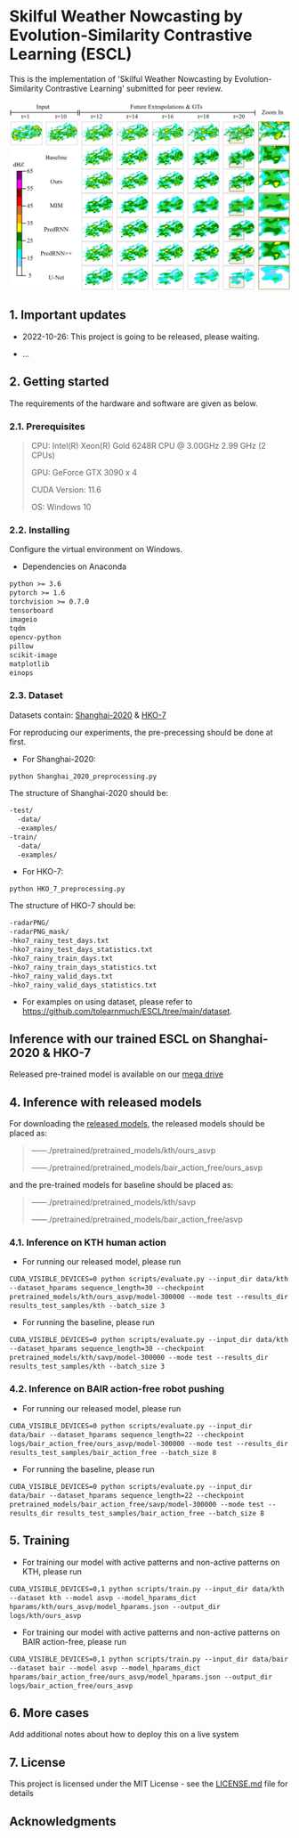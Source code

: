# Skilful Weather Nowcasting by Evolution-Similarity Contrastive Learning (ESCL)

This is the implementation of 'Skilful Weather Nowcasting by Evolution-Similarity Contrastive Learning' submitted for peer review.

![image](https://github.com/tolearnmuch/ESCL/blob/main/logdir/Figure%207.1.png)

## 1. Important updates

* 2022-10-26: This project is going to be released, please waiting.

* ...

## 2. Getting started

The requirements of the hardware and software are given as below.

### 2.1. Prerequisites

> CPU: Intel(R) Xeon(R) Gold 6248R CPU @ 3.00GHz 2.99 GHz (2 CPUs)
>
> GPU: GeForce GTX 3090 x 4
> 
> CUDA Version: 11.6
> 
> OS: Windows 10

### 2.2. Installing

Configure the virtual environment on Windows.

* Dependencies on Anaconda

```
python >= 3.6
pytorch >= 1.6
torchvision >= 0.7.0
tensorboard
imageio
tqdm
opencv-python
pillow
scikit-image
matplotlib
einops
```

### 2.3. Dataset

Datasets contain: [Shanghai-2020](https://doi.org/10.5281/zenodo.7251972) & [HKO-7](https://github.com/sxjscience/HKO-7)

For reproducing our experiments, the pre-precessing should be done at first.

* For Shanghai-2020:

```
python Shanghai_2020_preprocessing.py
```

The structure of Shanghai-2020 should be:

```
-test/
  -data/
  -examples/
-train/
  -data/
  -examples/
```

* For HKO-7:

```
python HKO_7_preprocessing.py
```

The structure of HKO-7 should be:

```
-radarPNG/
-radarPNG_mask/
-hko7_rainy_test_days.txt
-hko7_rainy_test_days_statistics.txt
-hko7_rainy_train_days.txt
-hko7_rainy_train_days_statistics.txt
-hko7_rainy_valid_days.txt
-hko7_rainy_valid_days_statistics.txt
```

* For examples on using dataset, please refer to https://github.com/tolearnmuch/ESCL/tree/main/dataset.

## Inference with our trained ESCL on Shanghai-2020 & HKO-7

Released pre-trained model is available on our [mega drive]()

## 4. Inference with released models

For downloading the [released models](https://mega.nz/folder/hA8mBKqA#WcSp7gl70OclmItphc7olA), the released models should be placed as:

>——./pretrained/pretrained_models/kth/ours_asvp
>
>——./pretrained/pretrained_models/bair_action_free/ours_asvp

and the pre-trained models for baseline should be placed as:

>——./pretrained/pretrained_models/kth/savp
>
>——./pretrained/pretrained_models/bair_action_free/asvp

### 4.1. Inference on KTH human action

* For running our released model, please run

```
CUDA_VISIBLE_DEVICES=0 python scripts/evaluate.py --input_dir data/kth --dataset_hparams sequence_length=30 --checkpoint pretrained_models/kth/ours_asvp/model-300000 --mode test --results_dir results_test_samples/kth --batch_size 3
```

* For running the baseline, please run

```
CUDA_VISIBLE_DEVICES=0 python scripts/evaluate.py --input_dir data/kth --dataset_hparams sequence_length=30 --checkpoint pretrained_models/kth/savp/model-300000 --mode test --results_dir results_test_samples/kth --batch_size 3
```

### 4.2. Inference on BAIR action-free robot pushing

* For running our released model, please run

```
CUDA_VISIBLE_DEVICES=0 python scripts/evaluate.py --input_dir data/bair --dataset_hparams sequence_length=22 --checkpoint logs/bair_action_free/ours_asvp/model-300000 --mode test --results_dir results_test_samples/bair_action_free --batch_size 8
```

* For running the baseline, please run

```
CUDA_VISIBLE_DEVICES=0 python scripts/evaluate.py --input_dir data/bair --dataset_hparams sequence_length=22 --checkpoint pretrained_models/bair_action_free/savp/model-300000 --mode test --results_dir results_test_samples/bair_action_free --batch_size 8
```

## 5. Training

* For training our model with active patterns and non-active patterns on KTH, please run

```
CUDA_VISIBLE_DEVICES=0,1 python scripts/train.py --input_dir data/kth --dataset kth --model asvp --model_hparams_dict hparams/kth/ours_asvp/model_hparams.json --output_dir logs/kth/ours_asvp
```

* For training our model with active patterns and non-active patterns on BAIR action-free, please run

```
CUDA_VISIBLE_DEVICES=0,1 python scripts/train.py --input_dir data/bair --dataset bair --model asvp --model_hparams_dict hparams/bair_action_free/ours_asvp/model_hparams.json --output_dir logs/bair_action_free/ours_asvp
```

## 6. More cases

Add additional notes about how to deploy this on a live system

## 7. License

This project is licensed under the MIT License - see the [LICENSE.md](LICENSE.md) file for details

## Acknowledgments



